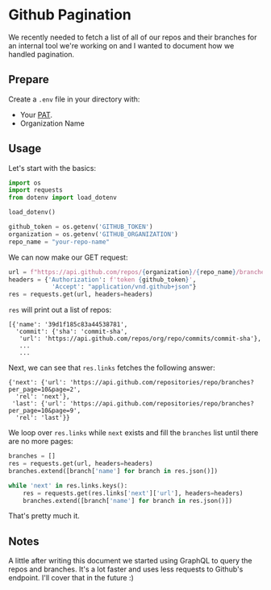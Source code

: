 # Github Pagination
We recently needed to fetch a list of all of our repos and their branches for an internal tool we're working on and I wanted to document how we handled pagination.

## Prepare
Create a `.env` file in your directory with:

- Your [PAT](https://docs.github.com/en/authentication/keeping-your-account-and-data-secure/managing-your-personal-access-tokens).
- Organization Name

## Usage
Let's start with the basics:
```python
import os
import requests
from dotenv import load_dotenv

load_dotenv()

github_token = os.getenv('GITHUB_TOKEN')
organization = os.getenv('GITHUB_ORGANIZATION')
repo_name = "your-repo-name"
```

We can now make our GET request:
```python
url = f"https://api.github.com/repos/{organization}/{repo_name}/branches?per_page=10"
headers = {'Authorization': f'token {github_token}',
            'Accept': "application/vnd.github+json"}
res = requests.get(url, headers=headers)
```

`res` will print out a list of repos:
```
[{'name': '39d1f185c83a44538781',
  'commit': {'sha': 'commit-sha',
   'url': 'https://api.github.com/repos/org/repo/commits/commit-sha'},
   ...
   ...
```

Next, we can see that `res.links` fetches the following answer:
```
{'next': {'url': 'https://api.github.com/repositories/repo/branches?per_page=10&page=2',
  'rel': 'next'},
 'last': {'url': 'https://api.github.com/repositories/repo/branches?per_page=10&page=9',
  'rel': 'last'}}
```

We loop over `res.links` while `next` exists and fill the `branches` list until there are no more pages:
```python
branches = []
res = requests.get(url, headers=headers)
branches.extend([branch['name'] for branch in res.json()])

while 'next' in res.links.keys():
    res = requests.get(res.links['next']['url'], headers=headers)
    branches.extend([branch['name'] for branch in res.json()])
```

That's pretty much it.

## Notes
A little after writing this document we started using GraphQL to query the repos and branches. It's a lot faster and uses less requests to Github's endpoint. I'll cover that in the future :)
